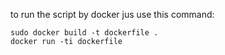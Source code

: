 to run the script by docker jus use this command:<br/>
  ```
  sudo docker build -t dockerfile .
  docker run -ti dockerfile
  ```
